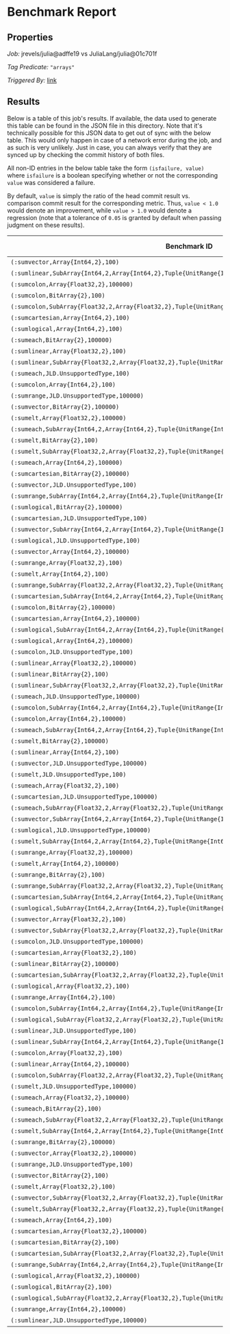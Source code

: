 # Benchmark Report

## Properties

*Job:* jrevels/julia@adffe19 vs JuliaLang/julia@01c701f

*Tag Predicate:* `"arrays"`

*Triggered By:* [link](https://github.com/jrevels/julia/commit/adffe19dfb704444789429bffa51f4e05b386125#commitcomment-15195007)

## Results

Below is a table of this job's results. If available, the data used to generate this
table can be found in the JSON file in this directory. Note that it's technically possible
for this JSON data to get out of sync with the below table. This would only happen in case
of a network error during the job, and as such is very unlikely. Just in case, you can always
verify that they are synced up by checking the commit history of both files.


All non-ID entries in the below table take the form `(isfailure, value)` where `isfailure`
is a boolean specifying whether or not the corresponding `value` was considered a failure.

By default, `value` is simply the ratio of the head commit result vs. comparison commit
result for the corresponding metric. Thus, `value < 1.0` would denote an improvement,
while `value > 1.0` would denote a regression (note that a tolerance of `0.05` is granted
by default when passing judgment on these results).

| Benchmark ID | time | % of time spent in GC | bytes allocated | number of allocations |
|--------------|------|-----------------------|-----------------|-----------------------|
| `(:sumvector,Array{Int64,2},100)` | 4.17823364e6 | 11.013847117369018 | 6.400144e6 | 100003.0 |
| `(:sumlinear,SubArray{Int64,2,Array{Int64,2},Tuple{UnitRange{Int64},UnitRange{Int64}},1},100000)` | 3.288748894e7 | 0.0 | 16.0 | 1.0 |
| `(:sumcolon,Array{Float32,2},100000)` | 2.850633587e7 | 14.781459141859557 | 4.8000016e7 | 1.000001e6 |
| `(:sumcolon,BitArray{2},100)` | 1.354351614e7 | 6.647351455906379 | 8.800016e6 | 200001.0 |
| `(:sumcolon,SubArray{Float32,2,Array{Float32,2},Tuple{UnitRange{Int64},UnitRange{Int64}},1},100000)` | 4.042975627e7 | 27.647776194009865 | 9.6000016e7 | 2.000001e6 |
| `(:sumcartesian,Array{Int64,2},100)` | 1.538986161e7 | 0.0 | 16.0 | 1.0 |
| `(:sumlogical,Array{Int64,2},100)` | 3.734628335e7 | 17.01031561644282 | 6.8000224e7 | 150006.0 |
| `(:sumeach,BitArray{2},100000)` | 1.25306068e6 | 0.0 | 16.0 | 1.0 |
| `(:sumlinear,Array{Float32,2},100)` | 1.15434081e7 | 0.0 | 16.0 | 1.0 |
| `(:sumlinear,SubArray{Float32,2,Array{Float32,2},Tuple{UnitRange{Int64},UnitRange{Int64}},1},100)` | 4.956597423333333e8 | 9.183317379994332 | 4.79182416e8 | 2.9948901e7 |
| `(:sumeach,JLD.UnsupportedType,100)` | 1.306819815e7 | 0.0 | 16.0 | 1.0 |
| `(:sumcolon,Array{Int64,2},100)` | 2.455645879e7 | 28.632460365634316 | 1.24800016e8 | 100001.0 |
| `(:sumrange,JLD.UnsupportedType,100000)` | 4.24665009e7 | 24.217627039482643 | 8.0000016e7 | 2.000001e6 |
| `(:sumvector,BitArray{2},100000)` | 1.1273057451685393e8 | 7.459635643099855 | 6.4000144e7 | 1.500003e6 |
| `(:sumelt,Array{Float32,2},100000)` | 1.45442652e6 | 0.0 | 16.0 | 1.0 |
| `(:sumeach,SubArray{Int64,2,Array{Int64,2},Tuple{UnitRange{Int64},UnitRange{Int64}},1},100)` | 1.395028743e7 | 0.0 | 16.0 | 1.0 |
| `(:sumelt,BitArray{2},100)` | 1.004353056e7 | 0.0 | 16.0 | 1.0 |
| `(:sumelt,SubArray{Float32,2,Array{Float32,2},Tuple{UnitRange{Int64},UnitRange{Int64}},1},100000)` | 2.41148904e6 | 0.0 | 16.0 | 1.0 |
| `(:sumeach,Array{Int64,2},100000)` | 534853.46 | 0.0 | 16.0 | 1.0 |
| `(:sumcartesian,BitArray{2},100000)` | 2.23645473e6 | 0.0 | 16.0 | 1.0 |
| `(:sumvector,JLD.UnsupportedType,100)` | 4.27993461e6 | 10.822457972611602 | 6.400144e6 | 100003.0 |
| `(:sumrange,SubArray{Int64,2,Array{Int64,2},Tuple{UnitRange{Int64},UnitRange{Int64}},1},100000)` | 3.772521816e7 | 15.764772618236583 | 8.8000016e7 | 1.500001e6 |
| `(:sumlogical,BitArray{2},100000)` | 1.3681350763157895e8 | 9.328149877915152 | 1.04000192e8 | 2.000006e6 |
| `(:sumcartesian,JLD.UnsupportedType,100)` | 1.383105386e7 | 0.0 | 16.0 | 1.0 |
| `(:sumvector,SubArray{Int64,2,Array{Int64,2},Tuple{UnitRange{Int64},UnitRange{Int64}},1},100)` | 1.261137276e7 | 19.54575086882004 | 2.0000144e7 | 400003.0 |
| `(:sumlogical,JLD.UnsupportedType,100)` | 3.393549169e7 | 17.588741417398595 | 5.5200224e7 | 200006.0 |
| `(:sumvector,Array{Int64,2},100000)` | 3.91552682e7 | 14.91516230908307 | 6.4000144e7 | 1.000003e6 |
| `(:sumrange,Array{Float32,2},100)` | 2.886798986e7 | 25.755882034878685 | 7.2000016e7 | 200001.0 |
| `(:sumelt,Array{Int64,2},100)` | 6.24739152e6 | 0.0 | 16.0 | 1.0 |
| `(:sumrange,SubArray{Float32,2,Array{Float32,2},Tuple{UnitRange{Int64},UnitRange{Int64}},1},100)` | 2.675985699e7 | 28.079926027473373 | 7.2000016e7 | 150001.0 |
| `(:sumcartesian,SubArray{Int64,2,Array{Int64,2},Tuple{UnitRange{Int64},UnitRange{Int64}},1},100)` | 1.555708676e7 | 0.0 | 16.0 | 1.0 |
| `(:sumcolon,BitArray{2},100000)` | 1.1153118755555555e8 | 6.527527476967944 | 6.4000016e7 | 1.500001e6 |
| `(:sumcartesian,Array{Int64,2},100000)` | 1.97568211e6 | 0.0 | 16.0 | 1.0 |
| `(:sumlogical,SubArray{Int64,2,Array{Int64,2},Tuple{UnitRange{Int64},UnitRange{Int64}},1},100)` | 6.206378769e7 | 18.232314397872678 | 1.09600224e8 | 450006.0 |
| `(:sumlogical,Array{Int64,2},100000)` | 5.044736478e7 | 11.78707975512966 | 8.8000192e7 | 1.500006e6 |
| `(:sumcolon,JLD.UnsupportedType,100)` | 2.441539156e7 | 31.61332854475883 | 1.24800016e8 | 100001.0 |
| `(:sumlinear,Array{Float32,2},100000)` | 1.15466625e6 | 0.0 | 16.0 | 1.0 |
| `(:sumlinear,BitArray{2},100)` | 1.155739784e7 | 0.0 | 16.0 | 1.0 |
| `(:sumlinear,SubArray{Float32,2,Array{Float32,2},Tuple{UnitRange{Int64},UnitRange{Int64}},1},100000)` | 4.224744422e7 | 5.290611769317961 | 2.4000016e7 | 1.500001e6 |
| `(:sumeach,JLD.UnsupportedType,100000)` | 1.17475146e6 | 0.0 | 16.0 | 1.0 |
| `(:sumcolon,SubArray{Int64,2,Array{Int64,2},Tuple{UnitRange{Int64},UnitRange{Int64}},1},100)` | 2.563274708e7 | 34.34872584505724 | 1.29600016e8 | 200001.0 |
| `(:sumcolon,Array{Int64,2},100000)` | 2.626856695e7 | 9.586921057276989 | 5.6000016e7 | 1.000001e6 |
| `(:sumeach,SubArray{Int64,2,Array{Int64,2},Tuple{UnitRange{Int64},UnitRange{Int64}},1},100000)` | 2.1293783e6 | 0.0 | 16.0 | 1.0 |
| `(:sumelt,BitArray{2},100000)` | 1.20564519e6 | 0.0 | 16.0 | 1.0 |
| `(:sumlinear,Array{Int64,2},100)` | 2.76714809e6 | 0.0 | 16.0 | 1.0 |
| `(:sumvector,JLD.UnsupportedType,100000)` | 3.855286816e7 | 15.861750310800035 | 6.4000144e7 | 1.000003e6 |
| `(:sumelt,JLD.UnsupportedType,100)` | 1.156663756e7 | 0.0 | 16.0 | 1.0 |
| `(:sumeach,Array{Float32,2},100)` | 1.154346896e7 | 0.0 | 16.0 | 1.0 |
| `(:sumcartesian,JLD.UnsupportedType,100000)` | 2.10552145e6 | 0.0 | 16.0 | 1.0 |
| `(:sumeach,SubArray{Float32,2,Array{Float32,2},Tuple{UnitRange{Int64},UnitRange{Int64}},1},100)` | 1.387768684e7 | 0.0 | 16.0 | 1.0 |
| `(:sumvector,SubArray{Int64,2,Array{Int64,2},Tuple{UnitRange{Int64},UnitRange{Int64}},1},100000)` | 9.567690537e7 | 23.567037516398617 | 2.00000144e8 | 4.000003e6 |
| `(:sumlogical,JLD.UnsupportedType,100000)` | 5.341032489e7 | 18.411326760942124 | 9.6000192e7 | 2.000006e6 |
| `(:sumelt,SubArray{Int64,2,Array{Int64,2},Tuple{UnitRange{Int64},UnitRange{Int64}},1},100)` | 1.772110324e7 | 0.0 | 16.0 | 1.0 |
| `(:sumrange,Array{Float32,2},100000)` | 4.231897292e7 | 24.138362214398548 | 8.0000016e7 | 2.000001e6 |
| `(:sumelt,Array{Int64,2},100000)` | 821391.29 | 0.0 | 16.0 | 1.0 |
| `(:sumrange,BitArray{2},100)` | 1.454744338e7 | 9.196563031551994 | 1.2000016e7 | 300001.0 |
| `(:sumrange,SubArray{Float32,2,Array{Float32,2},Tuple{UnitRange{Int64},UnitRange{Int64}},1},100000)` | 3.66923173e7 | 22.51265173683431 | 8.0000016e7 | 1.500001e6 |
| `(:sumcartesian,SubArray{Int64,2,Array{Int64,2},Tuple{UnitRange{Int64},UnitRange{Int64}},1},100000)` | 2.15467917e6 | 0.0 | 16.0 | 1.0 |
| `(:sumlogical,SubArray{Int64,2,Array{Int64,2},Tuple{UnitRange{Int64},UnitRange{Int64}},1},100000)` | 9.742129139e7 | 22.446622602334976 | 2.08000192e8 | 4.500006e6 |
| `(:sumvector,Array{Float32,2},100)` | 3.3585319e6 | 9.00470721331682 | 5.600144e6 | 100003.0 |
| `(:sumvector,SubArray{Float32,2,Array{Float32,2},Tuple{UnitRange{Int64},UnitRange{Int64}},1},100)` | 9.51976984e6 | 24.072768347777426 | 1.9200144e7 | 400003.0 |
| `(:sumcolon,JLD.UnsupportedType,100000)` | 2.75329387e7 | 9.318215914640373 | 5.6000016e7 | 1.000001e6 |
| `(:sumcartesian,Array{Float32,2},100)` | 1.387290997e7 | 0.0 | 16.0 | 1.0 |
| `(:sumlinear,BitArray{2},100000)` | 1.25687751e6 | 0.0 | 16.0 | 1.0 |
| `(:sumcartesian,SubArray{Float32,2,Array{Float32,2},Tuple{UnitRange{Int64},UnitRange{Int64}},1},100)` | 1.386646987e7 | 0.0 | 16.0 | 1.0 |
| `(:sumlogical,Array{Float32,2},100)` | 3.348927889e7 | 17.313540646136264 | 5.4400224e7 | 150006.0 |
| `(:sumrange,Array{Int64,2},100)` | 2.57112081e7 | 32.298258112609105 | 1.28000016e8 | 200001.0 |
| `(:sumcolon,SubArray{Int64,2,Array{Int64,2},Tuple{UnitRange{Int64},UnitRange{Int64}},1},100000)` | 3.686130804e7 | 20.695407487874178 | 1.04000016e8 | 2.000001e6 |
| `(:sumlogical,SubArray{Float32,2,Array{Float32,2},Tuple{UnitRange{Int64},UnitRange{Int64}},1},100)` | 5.678824138e7 | 18.841460888095924 | 9.6000224e7 | 450006.0 |
| `(:sumlinear,JLD.UnsupportedType,100)` | 2.7491187e6 | 0.0 | 16.0 | 1.0 |
| `(:sumlinear,SubArray{Int64,2,Array{Int64,2},Tuple{UnitRange{Int64},UnitRange{Int64}},1},100)` | 5.062503274444444e8 | 8.779935224528737 | 4.78846416e8 | 2.9927901e7 |
| `(:sumcolon,Array{Float32,2},100)` | 2.745839533e7 | 25.229850954099405 | 6.8800016e7 | 100001.0 |
| `(:sumlinear,Array{Int64,2},100000)` | 538743.44 | 0.0 | 16.0 | 1.0 |
| `(:sumcolon,SubArray{Float32,2,Array{Float32,2},Tuple{UnitRange{Int64},UnitRange{Int64}},1},100)` | 2.722684055e7 | 28.474988976476368 | 7.3600016e7 | 200001.0 |
| `(:sumelt,JLD.UnsupportedType,100000)` | 2.84762825e6 | 0.0 | 16.0 | 1.0 |
| `(:sumeach,Array{Float32,2},100000)` | 1.15429001e6 | 0.0 | 16.0 | 1.0 |
| `(:sumeach,BitArray{2},100)` | 1.157844202e7 | 0.0 | 16.0 | 1.0 |
| `(:sumeach,SubArray{Float32,2,Array{Float32,2},Tuple{UnitRange{Int64},UnitRange{Int64}},1},100000)` | 2.41140599e6 | 0.0 | 16.0 | 1.0 |
| `(:sumelt,SubArray{Int64,2,Array{Int64,2},Tuple{UnitRange{Int64},UnitRange{Int64}},1},100000)` | 2.25772747e6 | 0.0 | 16.0 | 1.0 |
| `(:sumrange,BitArray{2},100000)` | 1.2407889042307693e8 | 10.08613492612684 | 9.6000016e7 | 2.500001e6 |
| `(:sumvector,Array{Float32,2},100000)` | 2.984371764e7 | 12.659922893890094 | 5.6000144e7 | 1.000003e6 |
| `(:sumrange,JLD.UnsupportedType,100)` | 2.889007646e7 | 25.592797622378573 | 7.2000016e7 | 200001.0 |
| `(:sumvector,BitArray{2},100)` | 1.104803955e7 | 6.412482984112557 | 6.400144e6 | 150003.0 |
| `(:sumelt,Array{Float32,2},100)` | 1.156352281e7 | 0.0 | 16.0 | 1.0 |
| `(:sumvector,SubArray{Float32,2,Array{Float32,2},Tuple{UnitRange{Int64},UnitRange{Int64}},1},100000)` | 8.929044878e7 | 26.315985475737097 | 1.92000144e8 | 4.000003e6 |
| `(:sumelt,SubArray{Float32,2,Array{Float32,2},Tuple{UnitRange{Int64},UnitRange{Int64}},1},100)` | 1.765880216e7 | 0.0 | 16.0 | 1.0 |
| `(:sumeach,Array{Int64,2},100)` | 2.7474686e6 | 0.0 | 16.0 | 1.0 |
| `(:sumcartesian,Array{Float32,2},100000)` | 2.1290458e6 | 0.0 | 16.0 | 1.0 |
| `(:sumcartesian,BitArray{2},100)` | 1.959960241e7 | 0.0 | 16.0 | 1.0 |
| `(:sumcartesian,SubArray{Float32,2,Array{Float32,2},Tuple{UnitRange{Int64},UnitRange{Int64}},1},100000)` | 2.41137345e6 | 0.0 | 16.0 | 1.0 |
| `(:sumrange,SubArray{Int64,2,Array{Int64,2},Tuple{UnitRange{Int64},UnitRange{Int64}},1},100)` | 2.518614296e7 | 32.81892215097255 | 1.28000016e8 | 150001.0 |
| `(:sumlogical,Array{Float32,2},100000)` | 5.269435444e7 | 16.06876705197971 | 8.8000192e7 | 1.500006e6 |
| `(:sumlogical,BitArray{2},100)` | 4.095910062e7 | 10.730058062708709 | 4.0000224e7 | 200006.0 |
| `(:sumlogical,SubArray{Float32,2,Array{Float32,2},Tuple{UnitRange{Int64},UnitRange{Int64}},1},100000)` | 1.0167342184536083e8 | 27.048088453258977 | 2.08000192e8 | 4.500006e6 |
| `(:sumrange,Array{Int64,2},100000)` | 3.950232367e7 | 19.26757713029246 | 8.8000016e7 | 2.000001e6 |
| `(:sumlinear,JLD.UnsupportedType,100000)` | 2.042489017e7 | 0.0 | 16.0 | 1.0 |

